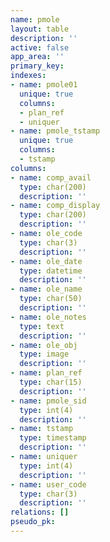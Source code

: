 ```yaml
---
name: pmole
layout: table
description: ''
active: false
app_area: ''
primary_key: 
indexes:
- name: pmole01
  unique: true
  columns:
  - plan_ref
  - uniquer
- name: pmole_tstamp
  unique: true
  columns:
  - tstamp
columns:
- name: comp_avail
  type: char(200)
  description: ''
- name: comp_display
  type: char(200)
  description: ''
- name: ole_code
  type: char(3)
  description: ''
- name: ole_date
  type: datetime
  description: ''
- name: ole_name
  type: char(50)
  description: ''
- name: ole_notes
  type: text
  description: ''
- name: ole_obj
  type: image
  description: ''
- name: plan_ref
  type: char(15)
  description: ''
- name: pmole_sid
  type: int(4)
  description: ''
- name: tstamp
  type: timestamp
  description: ''
- name: uniquer
  type: int(4)
  description: ''
- name: user_code
  type: char(3)
  description: ''
relations: []
pseudo_pk: 
---
```


